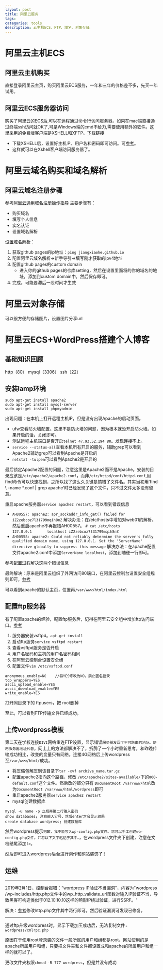 ```yaml
---
layout: post
title: 阿里云服务
tags:
categories: tools
description: 云主机ECS、FTP、域名、对象存储
---
```

# 阿里云主机ECS

## 阿里云主机购买
直接登录阿里云主页，购买阿里云ECS服务，一年和三年的价格差不多，先买一年试用。

## 阿里云ECS服务器访问
购买了阿里云的ECS后,可以在远程通过命令行访问服务器。如果在mac端直接通过终端ssh访问就OK了,可是Windows端的cmd不给力,需要使用额外的软件。这里采用的免费版客户端是XSHELL和XFTP。[下载链接](https://www.netsarang.com/zh/all-downloads/)
* 下载XSHELL后，设置好主机IP、用户名和密码即可访问。可[参考](https://www.aliyun.com/jiaocheng/149761.html)。
* 这样就可以在Xshell客户端访问服务器了。

# 阿里云域名购买和域名解析

## 阿里云域名注册步骤
参考[阿里云通用域名注册操作指导](https://help.aliyun.com/document_detail/54068.html)
主要步骤有：
* 购买域名
* 填写个人信息
* 实名认证
* 设置域名解析

[设置域名解析](https://www.jianshu.com/p/6e1bd87f9e9a)：

1. 获取github pages的ip地址：`ping jiangxiaohe.github.io`
2. 配置阿里云域名解析->新手导引->填写刚才获取的ipv4地址
3. 配置github pages的custom domain
	* 进入你的github pages的仓库setting，然后在设置里面将的你的域名的地址，添加到custom domain中，然后保存即可。
4. 完成，可能要滞后一段时间才生效

# 阿里云对象存储

可以很方便的存储图片，设置图片分享url

# 阿里云ECS+WordPress搭建个人博客
## 基础知识回顾
http（80） mysql（3306） ssh（22）

## 安装lamp环境
```
sudo apt-get install apache2
sudo apt-get install mysql-server
sudo apt-get install phpmyadmin
```

出现问题：在本机上打开远程主机IP，但是没有出现Apache的启动页面。

* ufw查看防火墙配置。这里不是防火墙的问题，因为根本就没开启防火墙。如果开启的话，关闭即可。
* 测试远程主机端口是否开启`telnet 47.93.52.194 80`。发现连接不上。
* `service --status-all`查看本机所有开启的服务，辅助grep可以看到Apache2辅助grep可以看到Apache是开启的
* `netstat -tulpen`可以看到Apache2是开启的

最后锁定Apache2配置的问题，注意这里是Apache2而不是Apache，安装的目录应该是`/etc/apache2/apache2.conf`，而非`/etc/httpd/conf/httpd.conf`,用find命令可以快速找到，之所以找了这么久关键是搞错了文件名。其实当初用'find \ -name \*.conf | grep apache'时已经发现了这个文件，只不过文件太多没有留意。

重启apache服务器`service apache2 restart`，可以看到错误信息
* `AH00557: apache2: apr_sockaddr_info_get() failed for iZ2zebcoz7l31799mqih8nZ`
解决办法：在/etc/hosts中增加对web01的解析。然后重启apache不再报错AH00557。
`# cat /etc/hosts`                   
`127.0.0.1       localhost iZ2zebcoz7l31799mqih8nZ`
* `AH00558: apache2: Could not reliably determine the server's fully qualified domain name, using 127.0.0.1. Set the 'ServerName' directive globally to suppress this message`
解决办法：在apache配置文件apache2.conf中添加`ServerName localhost`，添加到随便一行即可。

参考[配置过程](https://www.cnblogs.com/starof/p/4278370.html)解决这两个错误信息

最终解决：原来是阿里云组织了外网访问80端口，在阿里云控制台设置安全组规则即可。[参考](https://blog.csdn.net/qq_37608398/article/details/78163086)

可以看到apache的默认主页，位置再`/var/www/html/index.html`

## 配置ftp服务器
有了配置apache的经验，配置ftp服务后，记得在阿里云安全组中增加ftp访问端口。[参考](https://www.jianshu.com/p/f1d011d2d50b)


1. 服务器安装vsftpd。`apt-get install`
2. 启动ftp服务`service vsftpd restart`
3. 查看vsftpd服务是否开启
4. 用户名密码和主机的用户名密码相同
3. 在阿里云控制台设置安全组
4. 配置文件`vim /etc/vsftpd.conf`

```
anonymous_enable=NO    //将YES修改为NO，禁止匿名登录
tcp_wrappers=YES
ascii_upload_enable=YES
ascii_download_enable=YES
write_enable=YES
```
打开同目录下的 ftpusers，把 root删掉

至此，可以看到FTP传输文件已经成功。

## 上传wordpress模板

第二天在学校连接`DIVI`网络重连FTP设置，显示错误`服务器发回了不可路由的地址。使用服务器地址代替`，网上上的方法都解决不了，折腾了一个小时重新思考，和昨晚传输成功相比，改变的变量只有网络，连接4G网络后上传wordpress至`/var/www/html/`成功。

* 将压缩包解压到该目录下`tar -xvf archive_name.tar.gz`
* 配置apache2指向这个路径，修改 `/etc/apache2/sites-available/`下的`000-default.conf`这个文件。然后改的部分只有 `DocumentRoot /var/www/html`改为`DocumentRoot /var/www/html/wordpress`即可
* 重启apache2服务器`service apache2 restart`
* mysql创建数据库

```
mysql -u name -p 之后再第二行输入密码
show databases; 注意输入分号，然后enter才会显示结果
create database wordpress; 创建数据库
```

然后wordpress提示`抱歉，我不能写入wp-config.php文件。您可以手工创建wp-config.php文件，并将以下文字粘贴于其中。`，在wordpress文件夹下创建，注意在文档结尾添加`?>`。

然后即可进入wordpress后台进行创作和网站装饰了！

## 运维

---

2019年2月1日，控制台报错：“wordpress IP验证不当漏洞”，内容为"wordpress /wp-includes/http.php文件中的wp_http_validate_url函数对输入IP验证不当，导致黑客可构造类似于012.10.10.10这样的畸形IP绕过验证，进行SSRF。"

解决：[参考](https://www.jiloc.com/44412.html)修改http.php文件其中两行即可。然后验证漏洞可发现已修复。

---

通过ftp升级wordpress时，显示下载加压成功后，无法复制文件`: wordpress/xmlrpc.php`

原因在于使用root登录装的文件一般所属的用户和组都是root，网站使用的是apache所属用户和组，只要把文件夹和文件都设置成和apache的所属用户和组一样的就可以了。

更改文件夹权限`chmod -R 777 wordpress`，但是并没有成功
